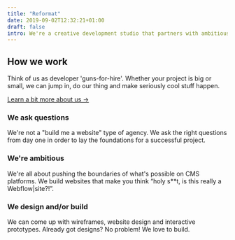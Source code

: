 ```yaml
---
title: "Reformat"
date: 2019-09-02T12:32:21+01:00
draft: false
intro: We're a creative development studio that partners with ambitious brands and design agencies.
---
```


## How we work

Think of us as developer 'guns-for-hire'. Whether your project is big or small, we can jump in, do our thing and make seriously cool stuff happen.

[Learn a bit more about us →](#)

### We ask questions

We're not a "build me a website" type of agency. We ask the right questions from day one in order to lay the foundations for a successful project.

### We're ambitious

We're all about pushing the boundaries of what's possible on CMS platforms. We build websites that make you think “holy s**t, is this really a Webflow|site?!”.

### We design and/or build

We can come up with wireframes, website design and interactive prototypes. Already got designs? No problem! We love to build.